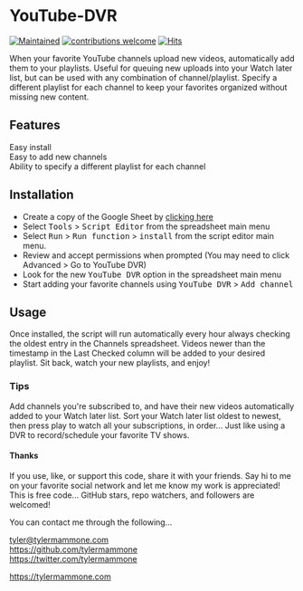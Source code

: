 # YouTube-DVR

[![Maintained](https://img.shields.io/maintenance/yes/2020)](https://github.com/tylermammone/YouTube-DVR/commits/master) [![contributions welcome](https://img.shields.io/badge/contributions-welcome-brightgreen.svg?style=flat)](https://github.com/tylermammone/YouTube-DVR/issues) [![Hits](https://hits.seeyoufarm.com/api/count/incr/badge.svg?url=https%3A%2F%2Fgithub.com%2Ftylermammone%2FYouTube-DVR&count_bg=%2379C83D&title_bg=%23555555&icon=&icon_color=%23E7E7E7&title=hits&edge_flat=false)](https://hits.seeyoufarm.com)

When your favorite YouTube channels upload new videos, automatically add them to your playlists. Useful for queuing new uploads into your Watch later list, but can be used with any combination of channel/playlist. Specify a different playlist for each channel to keep your favorites organized without missing new content.

## Features
Easy install  
Easy to add new channels  
Ability to specify a different playlist for each channel

## Installation
- Create a copy of the Google Sheet by [clicking here](https://docs.google.com/spreadsheets/d/1683iUmx6bCU_iIJwJGpABGLy9jHngtOTPrRn9VF_e5I/copy#gid=1438744897)
- Select <kbd>Tools</kbd> > <kbd>Script Editor</kbd> from the spreadsheet main menu
- Select <kbd>Run</kbd> > <kbd>Run function</kbd> > <kbd>install</kbd> from the script editor main menu.
- Review and accept permissions when prompted (You may need to click Advanced > Go to YouTube DVR)
- Look for the new <kbd>YouTube DVR</kbd> option in the spreadsheet main menu
- Start adding your favorite channels using <kbd>YouTube DVR</kbd> > <kbd>Add channel</kbd>

## Usage
Once installed, the script will run automatically every hour always checking the oldest entry in the Channels spreadsheet. Videos newer than the timestamp in the Last Checked column will be added to your desired playlist. Sit back, watch your new playlists, and enjoy!

### Tips
Add channels you're subscribed to, and have their new videos automatically added to your Watch later list. Sort your Watch later list oldest to newest, then press play to watch all your subscriptions, in order... Just like using a DVR to record/schedule your favorite TV shows.

#### Thanks
If you use, like, or support this code, share it with your friends. Say hi to me on your favorite social network and let me know my work is appreciated! This is free code... GitHub stars, repo watchers, and followers are welcomed!  

You can contact me through the following...  

tyler@tylermammone.com  
https://github.com/tylermammone  
https://twitter.com/tylermammone

https://tylermammone.com
